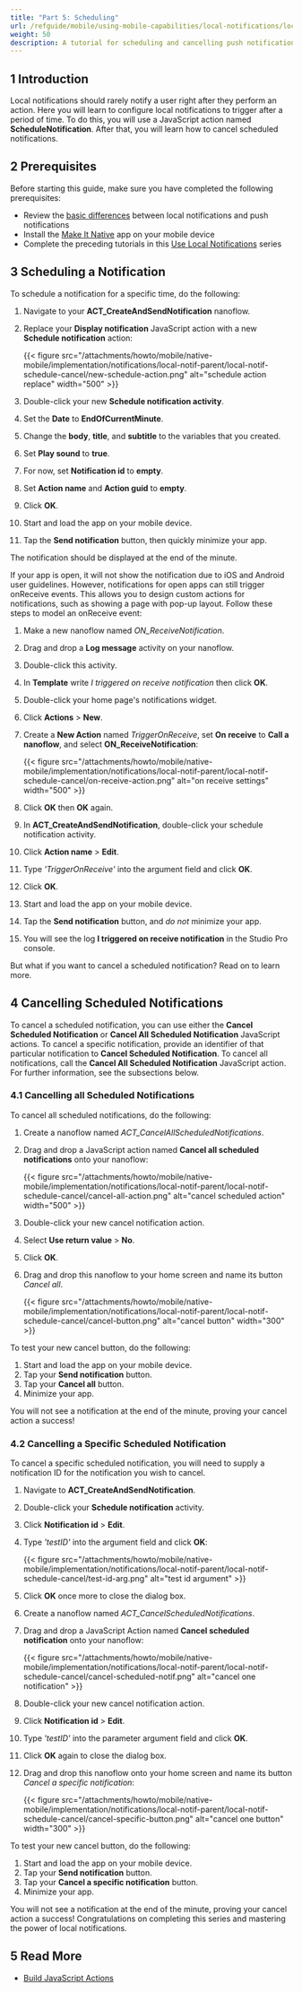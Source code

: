 ```yaml
---
title: "Part 5: Scheduling"
url: /refguide/mobile/using-mobile-capabilities/local-notifications/local-notif-schedule-cancel/
weight: 50
description: A tutorial for scheduling and cancelling push notifications.
---
```



## 1 Introduction

Local notifications should rarely notify a user right after they perform an action. Here you will learn to configure local notifications to trigger after a period of time. To do this, you will use a JavaScript action named **ScheduleNotification**. After that, you will learn how to cancel scheduled notifications.

## 2 Prerequisites

Before starting this guide, make sure you have completed the following prerequisites:

* Review the [basic differences](https://developer.apple.com/library/archive/documentation/NetworkingInternet/Conceptual/RemoteNotificationsPG/) between local notifications and push notifications
* Install the [Make It Native](/refguide/getting-the-make-it-native-app/) app on your mobile device
* Complete the preceding tutorials in this [Use Local Notifications](/refguide/mobile/using-mobile-capabilities/local-notifications/) series

## 3 Scheduling a Notification

To schedule a notification for a specific time, do the following:

1. Navigate to your **ACT_CreateAndSendNotification** nanoflow. 
2.  Replace your **Display notification** JavaScript action with a new **Schedule notification** action:

	{{< figure src="/attachments/howto/mobile/native-mobile/implementation/notifications/local-notif-parent/local-notif-schedule-cancel/new-schedule-action.png" alt="schedule action replace"   width="500"  >}}

3. Double-click your new **Schedule notification activity**.
4. Set the **Date** to **EndOfCurrentMinute**.
5. Change the **body**, **title**, and **subtitle** to the variables that you created.
6. Set **Play sound** to **true**.
7. For now, set **Notification id** to **empty**.
8. Set **Action name** and **Action guid** to **empty**.
9. Click **OK**.
10. Start and load the app on your mobile device.
11. Tap the **Send notification** button, then quickly minimize your app.

The notification should be displayed at the end of the minute.

If your app is open, it will not show the notification due to iOS and Android user guidelines. However, notifications for open apps can still trigger onReceive events. This allows you to design custom actions for notifications, such as showing a page with pop-up layout. Follow these steps to model an onReceive event:

1. Make a new nanoflow named *ON_ReceiveNotification*.
2. Drag and drop a **Log message** activity on your nanoflow.
3. Double-click this activity. 
4. In **Template** write *I triggered on receive notification* then click **OK**.
5. Double-click your home page's notifications widget.
6. Click **Actions** > **New**.
7.  Create a **New Action** named *TriggerOnReceive*, set **On receive** to **Call a nanoflow**, and select **ON_ReceiveNotification**:

	{{< figure src="/attachments/howto/mobile/native-mobile/implementation/notifications/local-notif-parent/local-notif-schedule-cancel/on-receive-action.png" alt="on receive settings"   width="500"  >}}

8. Click **OK** then **OK** again.
8. In **ACT_CreateAndSendNotification**, double-click your schedule notification activity.
10. Click **Action name** > **Edit**.
11. Type *'TriggerOnReceive'* into the argument field and click **OK**.
11. Click **OK**.
12. Start and load the app on your mobile device.
13. Tap the **Send notification** button, and *do not* minimize your app.
14. You will see the log **I triggered on receive notification** in the Studio Pro console.

But what if you want to cancel a scheduled notification? Read on to learn more.

## 4 Cancelling Scheduled Notifications

To cancel a scheduled notification, you can use either the **Cancel Scheduled Notification** or **Cancel All Scheduled Notification** JavaScript actions. To cancel a specific notification, provide an identifier of that particular notification to **Cancel Scheduled Notification**. To cancel all notifications, call the **Cancel All Scheduled Notification** JavaScript action. For further information, see the subsections below.

### 4.1 Cancelling all Scheduled Notifications

To cancel all scheduled notifications, do the following:

1. Create a nanoflow named  *ACT_CancelAllScheduledNotifications*.
2.  Drag and drop a JavaScript action named **Cancel all scheduled notifications** onto your nanoflow: 

	{{< figure src="/attachments/howto/mobile/native-mobile/implementation/notifications/local-notif-parent/local-notif-schedule-cancel/cancel-all-action.png" alt="cancel scheduled action"   width="500"  >}}

3. Double-click your new cancel notification action.
4. Select  **Use return value** > **No**.
5. Click **OK**.
6.  Drag and drop this nanoflow to your home screen and name its button *Cancel all*.

	{{< figure src="/attachments/howto/mobile/native-mobile/implementation/notifications/local-notif-parent/local-notif-schedule-cancel/cancel-button.png" alt="cancel button"   width="300"  >}}

To test your new cancel button, do the following:

1. Start and load the app on your mobile device.
2. Tap your **Send notification** button.
3. Tap your **Cancel all** button.
4. Minimize your app.

You will not see a notification at the end of the minute, proving your cancel action a success!

### 4.2 Cancelling a Specific Scheduled Notification

To cancel a specific scheduled notification, you will need to supply a notification ID for the notification you wish to cancel. 

1. Navigate to **ACT_CreateAndSendNotification**.
2. Double-click your **Schedule notification** activity.
3. Click **Notification id** > **Edit**. 
4.  Type *'testID'* into the argument field and click **OK**:

	{{< figure src="/attachments/howto/mobile/native-mobile/implementation/notifications/local-notif-parent/local-notif-schedule-cancel/test-id-arg.png" alt="test id argument" >}}

5. Click **OK** once more to close the dialog box. 
6. Create a nanoflow named *ACT_CancelScheduledNotifications*.
7.  Drag and drop a JavaScript Action named **Cancel scheduled notification** onto your nanoflow:

	{{< figure src="/attachments/howto/mobile/native-mobile/implementation/notifications/local-notif-parent/local-notif-schedule-cancel/cancel-scheduled-notif.png" alt="cancel one notification" >}}

8. Double-click your new cancel notification action.
9. Click **Notification id** > **Edit**.
10. Type *'testID'* into the parameter argument field and click **OK**.
11. Click **OK** again to close the dialog box.
12. Drag and drop this nanoflow onto your home screen and name its button *Cancel a specific notification*:

	{{< figure src="/attachments/howto/mobile/native-mobile/implementation/notifications/local-notif-parent/local-notif-schedule-cancel/cancel-specific-button.png" alt="cancel one button"   width="300"  >}}

To test your new cancel button, do the following:

1. Start and load the app on your mobile device.
2. Tap your **Send notification** button.
3. Tap your **Cancel a specific notification** button.
4. Minimize your app.

You will not see a notification at the end of the minute, proving your cancel action a success! Congratulations on completing this series and mastering the power of local notifications.

## 5 Read More

* [Build JavaScript Actions](/howto/extensibility/build-javascript-actions/)
